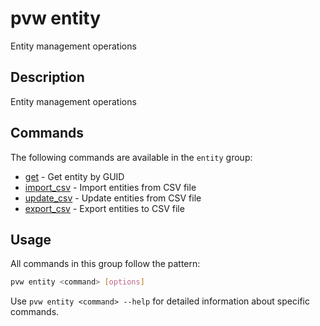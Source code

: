 # pvw entity

Entity management operations

## Description

Entity management operations

## Commands

The following commands are available in the `entity` group:

- [get](./get.md) - Get entity by GUID
- [import_csv](./import_csv.md) - Import entities from CSV file
- [update_csv](./update_csv.md) - Update entities from CSV file
- [export_csv](./export_csv.md) - Export entities to CSV file

## Usage

All commands in this group follow the pattern:

```bash
pvw entity <command> [options]
```

Use `pvw entity <command> --help` for detailed information about specific commands.
